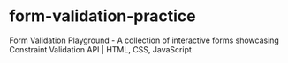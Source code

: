 # form-validation-practice
Form Validation Playground - A collection of interactive forms showcasing Constraint Validation API | HTML, CSS, JavaScript
